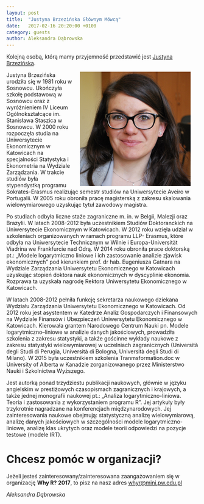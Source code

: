 ```yaml
---
layout: post
title:  "Justyna Brzezińska Głównym Mówcą"
date:   2017-02-16 20:20:00 +0100
category: guests
author: Aleksandra Dąbrowska
---
```


Kolejną osobą, którą mamy przyjemność przedstawić jest [Justyna Brzezińska](http://www2.ue.katowice.pl/pracownik/clean.php/n_pracownik/id/588/).

<img src="https://github.com/whyR-conference/whyR-conference.github.io/blob/master/img/guests/jbrzezinska.jpg?raw=true" align="right" height="300px" hspace="20"> 

Justyna Brzezińska urodziła się w 1981 roku w Sosnowcu. Ukończyła szkołę podstawową w Sosnowcu oraz z wyróżnieniem IV Liceum Ogólnokształcące im. Stanisława Staszica w Sosnowcu. W 2000 roku rozpoczęła studia na Uniwersytecie Ekonomicznym w Katowicach na specjalności Statystyka i Ekonometria na Wydziale Zarządzania. W trakcie studiów była stypendystką programu Sokrates-Erasmus realizując semestr studiów na Uniwersytecie Aveiro w Portugalii. W 2005 roku obroniła pracę magisterską z zakresu skalowania wielowymiarowego uzyskując tytuł zawodowy magistra. 

Po studiach odbyła liczne staże zagraniczne m. in. w Belgii, Malezji oraz Brazylii. W latach 2008-2012 była uczestnikiem Studiów Doktoranckich na Uniwersytecie Ekonomicznym w Katowicach. W 2012 roku wzięła udział w szkoleniach organizowanych w ramach programu LLP- Erasmus, które odbyła na Uniwersytecie Technicznym w Wilnie i Europa-Universität Viadrina we Frankfurcie nad Odrą. W 2014 roku obroniła prace doktorską pt.: „Modele logarytmiczno liniowe i ich zastosowanie analizie zjawisk ekonomicznych” pod kierunkiem prof. dr hab. Eugeniusza Gatnara na Wydziale Zarządzania Uniwersytetu Ekonomicznego w Katowicach uzyskując stopień doktora nauk ekonomicznych w dyscyplinie ekonomia. Rozprawa ta uzyskała nagrodę Rektora Uniwersytetu Ekonomicznego w Katowicach. 

W latach 2008-2012 pełniła funkcję sekretarza naukowego dziekana Wydziału Zarządzania Uniwersytetu Ekonomicznego w Katowicach. Od 2012 roku jest asystentem w Katedrze Analiz Gospodarczych i Finansowych na Wydziale Finansów i Ubezpieczeń Uniwersytetu Ekonomicznego w Katowicach. Kierowała grantem Narodowego Centrum Nauki pn. Modele logarytmiczno–liniowe w analizie danych jakościowych, prowadziła szkolenia z zakresu statystyki, a także gościnne wykłady naukowe z zakresu statystyki wielowymiarowej w uczelniach zagranicznych (Università degli Studi di Perugia, Università di Bologna,
Università degli Studi di Milano). W 2015 była uczestnikiem szkolenia Tranmsformation.doc w University of Alberta w Kanadzie zorganizowanego przez Ministerstwo Nauki i Szkolnictwa Wyższego. 

Jest autorką ponad trzydziestu publikacji naukowych, głównie w języku angielskim w prestiżowych czasopismach zagranicznych i krajowych, a także jednej monografii naukowej pt.: „Analiza logarytmiczno-liniowa. Teoria i zastosowania z wykorzystaniem programu R”. Jej artykuły były trzykrotnie nagradzane na konferencjach międzynarodowych. Jej zainteresowania naukowe obejmują: statystyczną analizę wielowymiarową, analizę danych jakościowych w szczególności modele logarytmiczno-liniowe, analizę klas ukrytych oraz modele teorii odpowiedzi na pozycje testowe (modele IRT).




# Chcesz pomóc w organizacji?

Jeżeli jesteś zainteresowany/zainteresowana zaangażowaniem się w organizację **Why R? 2017**, to pisz na nasz adres whyr@mini.pw.edu.pl 


*Aleksandra Dąbrowska* 